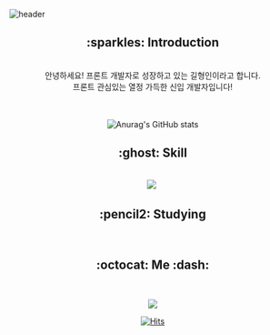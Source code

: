 
![header](https://capsule-render.vercel.app/api?type=waving&color=auto&height=200&section=header&text=-%20Welcome&fontSize=50)


 ##    
 <div align=center>
 <h2>:sparkles: Introduction</h2> <br>
  안녕하세요! 프론트 개발자로 성장하고 있는 길형인이라고 합니다. <br>
  프론트 관심있는 열정 가득한 신입 개발자입니다!
  
  <br><br>
![Anurag's GitHub stats](https://github-readme-stats.vercel.app/api?username=kilhyeongin&show_icons=true&theme=radical)
</div>

##
<div align=center>
 <h2>:ghost: Skill </h2> <br>
<img src="https://img.shields.io/badge/HTML5-#E34F26?style=flat-square&logo=HTML5&logoColor=white"/></a>&nbsp 
 
 </div>
 
 
 <div align=center>
 <h2>:pencil2: Studying </h2> <br>
 <img src="https://img.shields.io/badge/React-61DAFB?style=flat&logo=React&logoColor=white"/>

 
 </div>
 

 
 
 <div align=center>
 <h2>:octocat: Me :dash:</h2> <br>
 
<a href="https://www.instagram.com/kil_hy_in/" target="_blank"><img src="https://img.shields.io/badge/kil_hy_in-E4405F?style=flat-square&logo=Instagram&logoColor=white"/></a>




[![Hits](https://hits.seeyoufarm.com/api/count/incr/badge.svg?url=https%3A%2F%2Fgithub.com%2Fkilhyeongin%2Fhit-counter&count_bg=%23FF4444&title_bg=%23FF7777&icon=&icon_color=%23000000&title=%EB%B0%A9%EB%AC%B8&edge_flat=false)](https://hits.seeyoufarm.com)

 </div>
